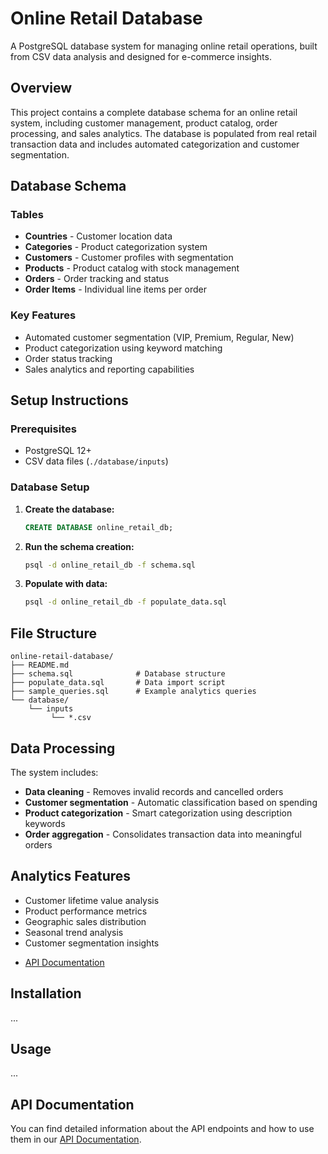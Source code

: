 # Online Retail Database
A PostgreSQL database system for managing online retail operations, built from CSV data analysis and designed for e-commerce insights.

## Overview

This project contains a complete database schema for an online retail system, including customer management, product catalog, order processing, and sales analytics. The database is populated from real retail transaction data and includes automated categorization and customer segmentation.

## Database Schema

### Tables
- **Countries** - Customer location data
- **Categories** - Product categorization system
- **Customers** - Customer profiles with segmentation
- **Products** - Product catalog with stock management
- **Orders** - Order tracking and status
- **Order Items** - Individual line items per order

### Key Features
- Automated customer segmentation (VIP, Premium, Regular, New)
- Product categorization using keyword matching
- Order status tracking
- Sales analytics and reporting capabilities

## Setup Instructions

### Prerequisites
- PostgreSQL 12+ 
- CSV data files (`./database/inputs`)

### Database Setup

1. **Create the database:**
   ```sql
   CREATE DATABASE online_retail_db;
   ```

2. **Run the schema creation:**
   ```bash
   psql -d online_retail_db -f schema.sql
   ```

3. **Populate with data:**
   ```bash
   psql -d online_retail_db -f populate_data.sql
   ```


## File Structure

```
online-retail-database/
├── README.md
├── schema.sql              # Database structure
├── populate_data.sql       # Data import script
├── sample_queries.sql      # Example analytics queries
└── database/
    └── inputs
         └── *.csv
```

## Data Processing

The system includes:
- **Data cleaning** - Removes invalid records and cancelled orders
- **Customer segmentation** - Automatic classification based on spending
- **Product categorization** - Smart categorization using description keywords
- **Order aggregation** - Consolidates transaction data into meaningful orders

## Analytics Features

- Customer lifetime value analysis
- Product performance metrics
- Geographic sales distribution
- Seasonal trend analysis
- Customer segmentation insights

* [API Documentation](#api-documentation)

## Installation

...

## Usage

...

## API Documentation
You can find detailed information about the API endpoints and how to use them in our [API Documentation](api-documentation.md).
